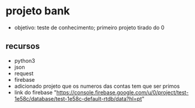 # projeto bank 
- objetivo: teste de conhecimento; primeiro projeto tirado do 0 

## recursos 
- python3
- json 
- request
- firebase
- adicionado projeto que os numeros das contas tem que ser primos
- link do firebase "https://console.firebase.google.com/u/0/project/test-1e58c/database/test-1e58c-default-rtdb/data?hl=pt"
